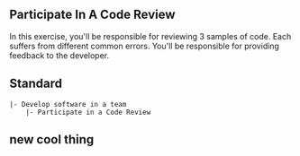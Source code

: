 ## Participate In A Code Review

In this exercise, you'll be responsible for reviewing 3 samples of code. Each suffers from different common errors. You'll be responsible for providing feedback to the developer.

## Standard

```
|- Develop software in a team
    |- Participate in a Code Review
```

## new cool thing
